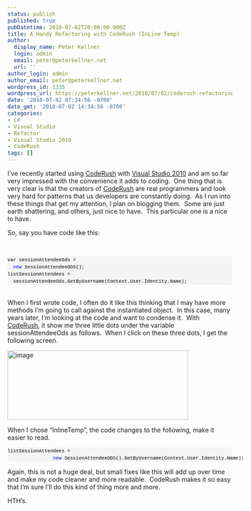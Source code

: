 ```yaml
---
status: publish
published: true
pubDatetime: 2010-07-02T20:00:00.000Z
title: A Handy Refactoring with CodeRush (InLine Temp)
author:
  display_name: Peter Kellner
  login: admin
  email: peter@peterkellner.net
  url: ''
author_login: admin
author_email: peter@peterkellner.net
wordpress_id: 1335
wordpress_url: https://peterkellner.net/2010/07/02/coderush-refactoring-inline-temp/
date: '2010-07-02 07:34:56 -0700'
date_gmt: '2010-07-02 14:34:56 -0700'
categories:
- C#
- Visual Studio
- Refactor
- Visual Studio 2010
- CodeRush
tags: []
---
```

<p>I’ve recently started using <a href="http://www.devexpress.com/Products/Visual_Studio_Add-in/Coding_Assistance/">CodeRush</a> with <a href="http://msdn.microsoft.com/en-us/vstudio/default.aspx">Visual Studio 2010</a> and am so far very impressed with the convenience it adds to coding.&#160; One thing that is very clear is that the creators of <a href="http://www.devexpress.com/Products/Visual_Studio_Add-in/Coding_Assistance/">CodeRush</a> are real programmers and look very hard for patterns that us developers are constantly doing.&#160; As I run into these things that get my attention, I plan on blogging them.&#160; Some are just earth shattering, and others, just nice to have.&#160; This particular one is a nice to have.</p>
<p>So, say you have code like this:</p>
<p>&#160;</p>
<div>
<pre style="border-bottom-style: none; text-align: left; padding-bottom: 0px; line-height: 12pt; border-right-style: none; background-color: #f4f4f4; margin: 0em; padding-left: 0px; width: 100%; padding-right: 0px; font-family: &#39;Courier New&#39;, courier, monospace; direction: ltr; border-top-style: none; color: black; font-size: 8pt; border-left-style: none; overflow: visible; padding-top: 0px" id="codeSnippet">var sessionAttendeeOds = <br />  <span style="color: #0000ff">new</span> SessionAttendeeODS();<br />listSessionAttendees = <br />  sessionAttendeeOds.GetByUsername(Context.User.Identity.Name);</pre>
</div>
<div>&#160;</div>
<p><!--more--></p>
<div>When I first wrote code, I often do it like this thinking that I may have more methods I’m going to call against the instantiated object.&#160; In this case, many years later, I’m looking at the code and want to condense it.&#160; With <a href="http://www.devexpress.com/Products/Visual_Studio_Add-in/Coding_Assistance/">CodeRush</a>, it show me three little dots under the variable sessionAttendeeOds as follows.&#160; When I click on these three dots, I get the following screen.</div>
<p><a href="/FilesForWebDownload/AHandyRefactoringwithCodeRushInLineTemp_6A97/image.png"><img style="border-bottom: 0px; border-left: 0px; display: inline; border-top: 0px; border-right: 0px" title="image" border="0" alt="image" src="/FilesForWebDownload/AHandyRefactoringwithCodeRushInLineTemp_6A97/image_thumb.png" width="405" height="156" /></a> </p>
<p>When I chose “InlineTemp”, the code changes to the following, make it easier to read.</p>
<div id="codeSnippetWrapper">
<pre style="border-bottom-style: none; text-align: left; padding-bottom: 0px; line-height: 12pt; border-right-style: none; background-color: #f4f4f4; margin: 0em; padding-left: 0px; width: 100%; padding-right: 0px; font-family: &#39;Courier New&#39;, courier, monospace; direction: ltr; border-top-style: none; color: black; font-size: 8pt; border-left-style: none; overflow: visible; padding-top: 0px" id="codeSnippet">listSessionAttendees = <br />                <span style="color: #0000ff">new</span> SessionAttendeeODS().GetByUsername(Context.User.Identity.Name);</pre>
<p></div>
<p>Again, this is not a huge deal, but small fixes like this will add up over time and make my code cleaner and more readable.&#160; CodeRush makes it so easy that I’m sure I’ll do this kind of thing more and more.</p>
<p>HTH’s.</p>
